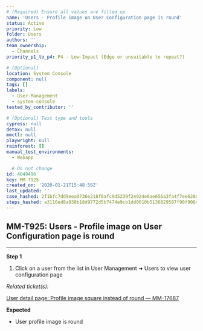 ```yaml
---
# (Required) Ensure all values are filled up
name: 'Users - Profile image on User Configuration page is round'
status: Active
priority: Low
folder: Users
authors: ''
team_ownership:
  - Channels
priority_p1_to_p4: P4 - Low-Impact (Edge or unsuitable to repeat?)

# (Optional)
location: System Console
component: null
tags: []
labels:
  - User-Management
  - system-console
tested_by_contributor: ''

# (Optional) Test type and tools
cypress: null
detox: null
mmctl: null
playwright: null
rainforest: []
manual_test_environments:
  - Webapp

  # Do not change
id: 4049496
key: MM-T925
created_on: '2020-01-21T15:48:56Z'
last_updated: ''
case_hashed: 2f1bfc7dd9eea9736e218f6afc9d5239f2e924e6ae656a3fa4f7ee628dd8fb8fdeaee54bd36fc1b21a7e7c855e80fa6d
steps_hashed: a3110ed8a938b18d9772d5b7474e9cb1dd0610b5136829587f90f906462eb475a6dfcca2aee0c2b3cec506831263e0d1
---
```


<!-- (Auto-generated) Based on frontmatter's "key" and "name" -->

## MM-T925: Users - Profile image on User Configuration page is round

---

**Step 1**

1. Click on a user from the list in User Management ➜ Users to view user configuration page

_Related ticket(s):_

[User detail page: Profile image square instead of round — MM-17687](http://User%20detail%20page%3A%20Profile%20image%20square%20instead%20of%20roundhttps%3A//mattermost.atlassian.net/browse/MM-17687)

**Expected**

- User profile image is round
